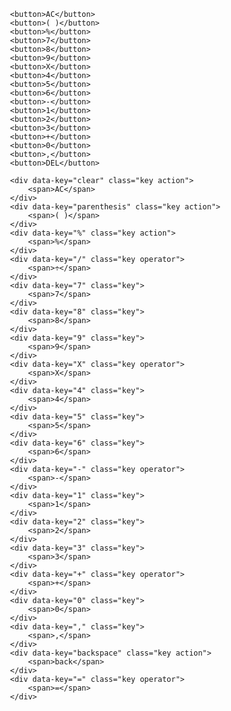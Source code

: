 
                    <button>AC</button>
                    <button>( )</button>
                    <button>%</button>
                    <button>7</button>
                    <button>8</button>
                    <button>9</button>
                    <button>X</button>
                    <button>4</button>
                    <button>5</button>
                    <button>6</button>
                    <button>-</button>
                    <button>1</button>
                    <button>2</button>
                    <button>3</button>
                    <button>+</button>
                    <button>0</button>
                    <button>,</button>
                    <button>DEL</button>

                    <div data-key="clear" class="key action">
                        <span>AC</span>
                    </div>
                    <div data-key="parenthesis" class="key action">
                        <span>( )</span>
                    </div>
                    <div data-key="%" class="key action">
                        <span>%</span>
                    </div>
                    <div data-key="/" class="key operator">
                        <span>÷</span>
                    </div>
                    <div data-key="7" class="key">
                        <span>7</span>
                    </div>
                    <div data-key="8" class="key">
                        <span>8</span>
                    </div>
                    <div data-key="9" class="key">
                        <span>9</span>
                    </div>
                    <div data-key="X" class="key operator">
                        <span>X</span>
                    </div>
                    <div data-key="4" class="key">
                        <span>4</span>
                    </div>
                    <div data-key="5" class="key">
                        <span>5</span>
                    </div>
                    <div data-key="6" class="key">
                        <span>6</span>
                    </div>
                    <div data-key="-" class="key operator">
                        <span>-</span>
                    </div>
                    <div data-key="1" class="key">
                        <span>1</span>
                    </div>
                    <div data-key="2" class="key">
                        <span>2</span>
                    </div>
                    <div data-key="3" class="key">
                        <span>3</span>
                    </div>
                    <div data-key="+" class="key operator">
                        <span>+</span>
                    </div>
                    <div data-key="0" class="key">
                        <span>0</span>
                    </div>
                    <div data-key="," class="key">
                        <span>,</span>
                    </div>
                    <div data-key="backspace" class="key action">
                        <span>back</span>
                    </div>
                    <div data-key="=" class="key operator">
                        <span>=</span>
                    </div>